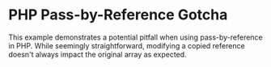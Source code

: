 # PHP Pass-by-Reference Gotcha

This example demonstrates a potential pitfall when using pass-by-reference in PHP.  While seemingly straightforward, modifying a copied reference doesn't always impact the original array as expected.